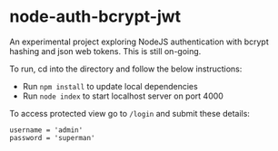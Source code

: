# node-auth-bcrypt-jwt

An experimental project exploring NodeJS authentication with bcrypt hashing and json web tokens. This is still on-going.

To run, cd into the directory and follow the below instructions:
* Run `npm install` to update local dependencies
* Run `node index` to start localhost server on port 4000

To access protected view go to `/login` and submit these details:
```
username = 'admin'
password = 'superman'
```